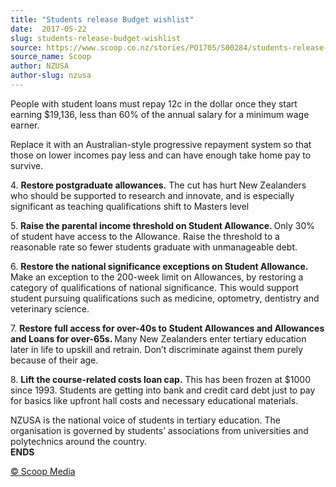 ```yaml
---
title: "Students release Budget wishlist"
date:  2017-05-22
slug: students-release-budget-wishlist
source: https://www.scoop.co.nz/stories/PO1705/S00284/students-release-budget-wishlist.htm
source_name: Scoop
author: NZUSA
author-slug: nzusa
---
```

<strong>
</strong><p><strong> </strong>People with
student loans must repay 12c in the dollar once they start
earning $19,136, less than 60% of the annual salary for a
minimum wage earner. </p>

<p>Replace it with an Australian-style
progressive repayment system so that those on lower incomes
pay less and can have enough take home pay to
survive.</p>

<p>4.	<strong>Restore postgraduate
allowances.</strong> The cut has hurt New Zealanders who
should be supported to research and innovate, and is
especially significant as teaching qualifications shift to
Masters level</p>

<p>5.	<strong>Raise the parental income
threshold on Student Allowance. </strong>Only 30% of student
have access to the Allowance. Raise the threshold to a
reasonable rate so fewer students graduate with unmanageable
debt.</p>

<p>6.	<strong>Restore the national significance
exceptions on Student Allowance.</strong> Make an exception
to the 200-week limit on Allowances, by restoring a category
of qualifications of national significance. This would
support student pursuing qualifications such as medicine,
optometry, dentistry and veterinary
science.</p>

<p>7.	<strong>Restore full access for over-40s to
Student Allowances and Allowances and Loans for over-65s.
</strong>Many New Zealanders enter tertiary education later
in life to upskill and retrain. Don’t discriminate against
them purely because of their age.</p>

<p>8.	<strong>Lift the
course-related costs loan cap.</strong> This has been frozen
at $1000 since 1993. Students are getting into bank and
credit card debt just to pay for basics like upfront hall
costs and necessary educational materials.</p>

<p>NZUSA is the
national voice of students in tertiary education. The
organisation is governed by students’ associations from
universities and polytechnics around the
country.<br><strong>ENDS</strong></p><p>
<a href="http://www.scoop.co.nz/about/terms.html" target="_blank"><span>© Scoop Media</span></a>
         

</p>